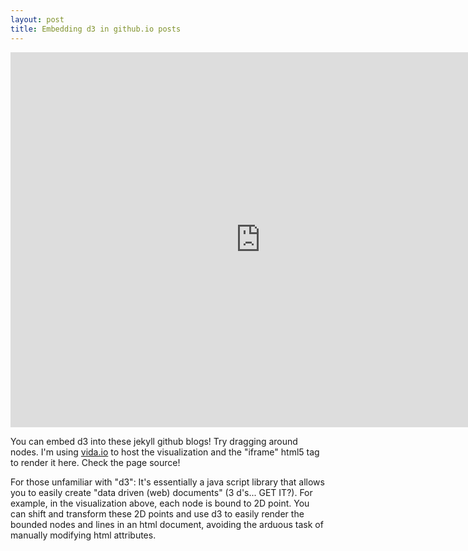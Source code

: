 ```yaml
---
layout: post
title: Embedding d3 in github.io posts
---
```


<iframe src="http://embed.vida.io/documents/d82uSDX89uRFet64D" width="800" height="600" seamless frameBorder="0" scrolling="no"></iframe>


You can embed d3 into these jekyll github blogs! Try dragging around nodes. I'm using [vida.io](https://vida.io/) to host the visualization and the "iframe" html5 tag to render it here. Check the page source! 

For those unfamiliar with "d3": It's essentially a java script library that allows you to easily create "data driven (web) documents" (3 d's... GET IT?). For example, in the visualization above, each node is bound to 2D point. You can shift and transform these 2D points and use d3 to easily render the bounded nodes and lines in an html document, avoiding the arduous task of manually modifying html attributes. 



